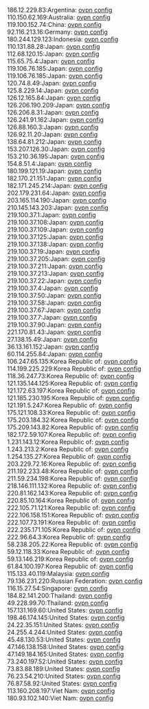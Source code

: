 186.12.229.83:Argentina: [ovpn config](vpn/186_12_229_83.ovpn)  
110.150.62.169:Australia: [ovpn config](vpn/110_150_62_169.ovpn)  
119.100.152.74:China: [ovpn config](vpn/119_100_152_74.ovpn)  
92.116.213.16:Germany: [ovpn config](vpn/92_116_213_16.ovpn)  
180.244.129.123:Indonesia: [ovpn config](vpn/180_244_129_123.ovpn)  
110.131.88.28:Japan: [ovpn config](vpn/110_131_88_28.ovpn)  
112.68.120.15:Japan: [ovpn config](vpn/112_68_120_15.ovpn)  
115.65.75.4:Japan: [ovpn config](vpn/115_65_75_4.ovpn)  
119.106.76.185:Japan: [ovpn config](vpn/119_106_76_185.ovpn)  
119.106.76.185:Japan: [ovpn config](vpn/119_106_76_185.ovpn)  
120.74.8.49:Japan: [ovpn config](vpn/120_74_8_49.ovpn)  
125.8.229.14:Japan: [ovpn config](vpn/125_8_229_14.ovpn)  
126.12.165.84:Japan: [ovpn config](vpn/126_12_165_84.ovpn)  
126.206.190.209:Japan: [ovpn config](vpn/126_206_190_209.ovpn)  
126.206.8.31:Japan: [ovpn config](vpn/126_206_8_31.ovpn)  
126.241.91.162:Japan: [ovpn config](vpn/126_241_91_162.ovpn)  
126.88.160.3:Japan: [ovpn config](vpn/126_88_160_3.ovpn)  
126.92.11.20:Japan: [ovpn config](vpn/126_92_11_20.ovpn)  
138.64.81.212:Japan: [ovpn config](vpn/138_64_81_212.ovpn)  
153.207.126.30:Japan: [ovpn config](vpn/153_207_126_30.ovpn)  
153.210.36.195:Japan: [ovpn config](vpn/153_210_36_195.ovpn)  
154.8.51.4:Japan: [ovpn config](vpn/154_8_51_4.ovpn)  
180.199.121.19:Japan: [ovpn config](vpn/180_199_121_19.ovpn)  
182.170.21.151:Japan: [ovpn config](vpn/182_170_21_151.ovpn)  
182.171.245.214:Japan: [ovpn config](vpn/182_171_245_214.ovpn)  
202.179.231.64:Japan: [ovpn config](vpn/202_179_231_64.ovpn)  
203.165.114.190:Japan: [ovpn config](vpn/203_165_114_190.ovpn)  
210.145.143.203:Japan: [ovpn config](vpn/210_145_143_203.ovpn)  
219.100.37.1:Japan: [ovpn config](vpn/219_100_37_1.ovpn)  
219.100.37.108:Japan: [ovpn config](vpn/219_100_37_108.ovpn)  
219.100.37.109:Japan: [ovpn config](vpn/219_100_37_109.ovpn)  
219.100.37.125:Japan: [ovpn config](vpn/219_100_37_125.ovpn)  
219.100.37.138:Japan: [ovpn config](vpn/219_100_37_138.ovpn)  
219.100.37.19:Japan: [ovpn config](vpn/219_100_37_19.ovpn)  
219.100.37.205:Japan: [ovpn config](vpn/219_100_37_205.ovpn)  
219.100.37.211:Japan: [ovpn config](vpn/219_100_37_211.ovpn)  
219.100.37.213:Japan: [ovpn config](vpn/219_100_37_213.ovpn)  
219.100.37.22:Japan: [ovpn config](vpn/219_100_37_22.ovpn)  
219.100.37.4:Japan: [ovpn config](vpn/219_100_37_4.ovpn)  
219.100.37.50:Japan: [ovpn config](vpn/219_100_37_50.ovpn)  
219.100.37.58:Japan: [ovpn config](vpn/219_100_37_58.ovpn)  
219.100.37.67:Japan: [ovpn config](vpn/219_100_37_67.ovpn)  
219.100.37.7:Japan: [ovpn config](vpn/219_100_37_7.ovpn)  
219.100.37.90:Japan: [ovpn config](vpn/219_100_37_90.ovpn)  
221.170.81.43:Japan: [ovpn config](vpn/221_170_81_43.ovpn)  
27.138.15.49:Japan: [ovpn config](vpn/27_138_15_49.ovpn)  
36.13.161.152:Japan: [ovpn config](vpn/36_13_161_152.ovpn)  
60.114.255.84:Japan: [ovpn config](vpn/60_114_255_84.ovpn)  
106.247.65.135:Korea Republic of: [ovpn config](vpn/106_247_65_135.ovpn)  
114.199.225.229:Korea Republic of: [ovpn config](vpn/114_199_225_229.ovpn)  
118.36.247.73:Korea Republic of: [ovpn config](vpn/118_36_247_73.ovpn)  
121.135.144.125:Korea Republic of: [ovpn config](vpn/121_135_144_125.ovpn)  
121.172.63.197:Korea Republic of: [ovpn config](vpn/121_172_63_197.ovpn)  
121.185.230.195:Korea Republic of: [ovpn config](vpn/121_185_230_195.ovpn)  
121.191.5.247:Korea Republic of: [ovpn config](vpn/121_191_5_247.ovpn)  
175.121.108.33:Korea Republic of: [ovpn config](vpn/175_121_108_33.ovpn)  
175.203.184.32:Korea Republic of: [ovpn config](vpn/175_203_184_32.ovpn)  
175.209.143.82:Korea Republic of: [ovpn config](vpn/175_209_143_82.ovpn)  
182.172.59.107:Korea Republic of: [ovpn config](vpn/182_172_59_107.ovpn)  
1.231.143.12:Korea Republic of: [ovpn config](vpn/1_231_143_12.ovpn)  
1.243.213.2:Korea Republic of: [ovpn config](vpn/1_243_213_2.ovpn)  
1.254.135.27:Korea Republic of: [ovpn config](vpn/1_254_135_27.ovpn)  
203.229.72.16:Korea Republic of: [ovpn config](vpn/203_229_72_16.ovpn)  
211.192.233.48:Korea Republic of: [ovpn config](vpn/211_192_233_48.ovpn)  
211.59.234.198:Korea Republic of: [ovpn config](vpn/211_59_234_198.ovpn)  
218.146.111.132:Korea Republic of: [ovpn config](vpn/218_146_111_132.ovpn)  
220.81.162.143:Korea Republic of: [ovpn config](vpn/220_81_162_143.ovpn)  
220.85.10.164:Korea Republic of: [ovpn config](vpn/220_85_10_164.ovpn)  
222.105.71.121:Korea Republic of: [ovpn config](vpn/222_105_71_121.ovpn)  
222.106.158.151:Korea Republic of: [ovpn config](vpn/222_106_158_151.ovpn)  
222.107.73.191:Korea Republic of: [ovpn config](vpn/222_107_73_191.ovpn)  
222.235.171.105:Korea Republic of: [ovpn config](vpn/222_235_171_105.ovpn)  
222.96.64.3:Korea Republic of: [ovpn config](vpn/222_96_64_3.ovpn)  
58.238.205.22:Korea Republic of: [ovpn config](vpn/58_238_205_22.ovpn)  
59.12.118.33:Korea Republic of: [ovpn config](vpn/59_12_118_33.ovpn)  
59.13.146.219:Korea Republic of: [ovpn config](vpn/59_13_146_219.ovpn)  
61.84.100.197:Korea Republic of: [ovpn config](vpn/61_84_100_197.ovpn)  
115.133.40.119:Malaysia: [ovpn config](vpn/115_133_40_119.ovpn)  
79.136.231.220:Russian Federation: [ovpn config](vpn/79_136_231_220.ovpn)  
116.15.27.54:Singapore: [ovpn config](vpn/116_15_27_54.ovpn)  
184.82.141.200:Thailand: [ovpn config](vpn/184_82_141_200.ovpn)  
49.228.99.70:Thailand: [ovpn config](vpn/49_228_99_70.ovpn)  
157.131.169.60:United States: [ovpn config](vpn/157_131_169_60.ovpn)  
198.46.174.145:United States: [ovpn config](vpn/198_46_174_145.ovpn)  
24.22.35.151:United States: [ovpn config](vpn/24_22_35_151.ovpn)  
24.255.4.244:United States: [ovpn config](vpn/24_255_4_244.ovpn)  
45.48.130.53:United States: [ovpn config](vpn/45_48_130_53.ovpn)  
47.146.138.158:United States: [ovpn config](vpn/47_146_138_158.ovpn)  
47.149.184.165:United States: [ovpn config](vpn/47_149_184_165.ovpn)  
73.240.197.52:United States: [ovpn config](vpn/73_240_197_52.ovpn)  
73.83.88.189:United States: [ovpn config](vpn/73_83_88_189.ovpn)  
76.23.54.210:United States: [ovpn config](vpn/76_23_54_210.ovpn)  
76.87.58.92:United States: [ovpn config](vpn/76_87_58_92.ovpn)  
113.160.208.197:Viet Nam: [ovpn config](vpn/113_160_208_197.ovpn)  
180.93.102.140:Viet Nam: [ovpn config](vpn/180_93_102_140.ovpn)  
